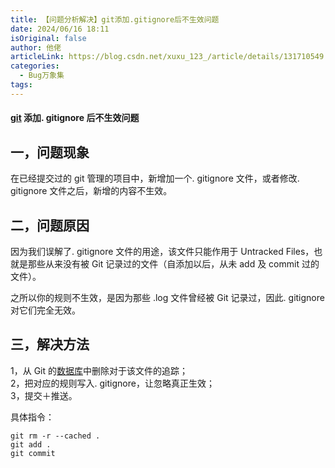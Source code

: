 ```yaml
---
title: 【问题分析解决】git添加.gitignore后不生效问题
date: 2024/06/16 18:11
isOriginal: false
author: 他佬
articleLink: https://blog.csdn.net/xuxu_123_/article/details/131710549
categories:
  - Bug万象集
tags:
---
```



#### [git](https://so.csdn.net/so/search?q=git&spm=1001.2101.3001.7020) 添加. gitignore 后不生效问题

一，问题现象
------

在已经提交过的 git 管理的项目中，新增加一个. gitignore 文件，或者修改. gitignore 文件之后，新增的内容不生效。

二，问题原因
------

因为我们误解了. gitignore 文件的用途，该文件只能作用于 Untracked Files，也就是那些从来没有被 Git 记录过的文件（自添加以后，从未 add 及 commit 过的文件）。

之所以你的规则不生效，是因为那些 .log 文件曾经被 Git 记录过，因此. gitignore 对它们完全无效。

三，解决方法
------

1，从 Git 的[数据库](https://so.csdn.net/so/search?q=%E6%95%B0%E6%8D%AE%E5%BA%93&spm=1001.2101.3001.7020)中删除对于该文件的追踪；  
2，把对应的规则写入. gitignore，让忽略真正生效；  
3，提交＋推送。

具体指令：

```
git rm -r --cached .
git add .
git commit 
```
